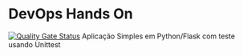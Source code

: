 # DevOps Hands On
[![Quality Gate Status](https://sonarcloud.io/api/project_badges/measure?project=pedrohso90_devopslab_turma_5&metric=alert_status)](https://sonarcloud.io/summary/new_code?id=pedrohso90_devopslab_turma_5)
Aplicação Simples em Python/Flask com teste usando Unittest